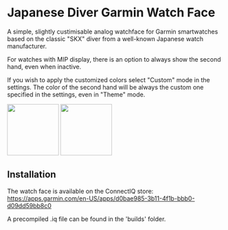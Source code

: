 # Japanese Diver Garmin Watch Face

A simple, slightly custimisable analog watchface for Garmin smartwatches based
on the classic "SKX" diver from a well-known Japanese watch manufacturer.




For watches with MIP display, there is an option to always show the second hand, even when inactive.

If you wish to apply the customized colors select "Custom" mode in the settings. The color of the second hand will be always the custom one specified in the settings, even in "Theme" mode.


<img src="bright.png" width="120">
<img src="dark.png" width="120">

## Installation

The watch face is available on the ConnectIQ store: https://apps.garmin.com/en-US/apps/d0bae985-3b11-4f1b-bbb0-d09dd59bb8c0

A precompiled .iq file can be found in the 'builds' folder.

